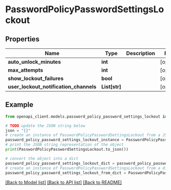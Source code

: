 # PasswordPolicyPasswordSettingsLockout


## Properties

Name | Type | Description | Notes
------------ | ------------- | ------------- | -------------
**auto_unlock_minutes** | **int** |  | [optional] 
**max_attempts** | **int** |  | [optional] 
**show_lockout_failures** | **bool** |  | [optional] 
**user_lockout_notification_channels** | **List[str]** |  | [optional] 

## Example

```python
from openapi_client.models.password_policy_password_settings_lockout import PasswordPolicyPasswordSettingsLockout

# TODO update the JSON string below
json = "{}"
# create an instance of PasswordPolicyPasswordSettingsLockout from a JSON string
password_policy_password_settings_lockout_instance = PasswordPolicyPasswordSettingsLockout.from_json(json)
# print the JSON string representation of the object
print(PasswordPolicyPasswordSettingsLockout.to_json())

# convert the object into a dict
password_policy_password_settings_lockout_dict = password_policy_password_settings_lockout_instance.to_dict()
# create an instance of PasswordPolicyPasswordSettingsLockout from a dict
password_policy_password_settings_lockout_from_dict = PasswordPolicyPasswordSettingsLockout.from_dict(password_policy_password_settings_lockout_dict)
```
[[Back to Model list]](../README.md#documentation-for-models) [[Back to API list]](../README.md#documentation-for-api-endpoints) [[Back to README]](../README.md)


